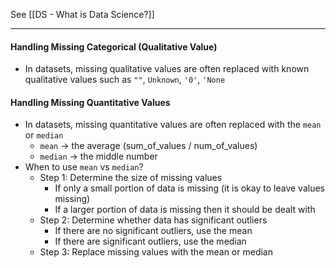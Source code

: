 See [[DS - What is Data Science?]]

---
#### Handling Missing Categorical (Qualitative Value)
* In datasets, missing qualitative values are often replaced with known qualitative values such as `""`, `Unknown`, `'0'`, `'None`

#### Handling Missing Quantitative Values
* In datasets, missing quantitative values are often replaced with the `mean` or `median`
	* `mean` -> the average (sum_of_values / num_of_values)
	* `median` -> the middle number
* When to use `mean` vs `median`?
	* Step 1: Determine the size of missing values
		* If only a small portion of data is missing (it is okay to leave values missing)
		* If a larger portion of data is missing then it should be dealt with
	* Step 2: Determine whether data has significant outliers
		* If there are no significant outliers, use the mean
		* If there are significant outliers, use the median
	* Step 3: Replace missing values with the mean or median 


